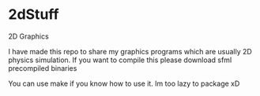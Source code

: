 # 2dStuff
2D Graphics

I have made this repo to share my graphics programs which are usually 2D physics simulation.
If you want to compile this please download sfml precompiled binaries

You can use make if you know how to use it. Im too lazy to package xD
